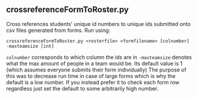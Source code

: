 ## crossreferenceFormToRoster.py

Cross references students' unique id numbers to unique ids submitted onto csv files generated from forms. 
Run using:

    crossreferenceFormToRoster.py <rosterfile> <formfilename> [colnumber] -maxteamsize [int]

`colnumber` corresponds to which column the ids are in 
`-maxteamsize` denotes what the max amount of people in a team would be. Its default value is 1 (which assumes everyone submits their form individually) The purpose of this was to decrease run time in case of large forms which is why the default is a low number. If you instead prefer it to check each form row regardless just set the default to some arbitrarily high number.
